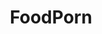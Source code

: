 ---
title: FoodPorn
crosslinks:
- PornOverlords
- grilledcheese
- food
- GifRecipes
- oddlysatisfying
- recipes
- Breadit
- FoodFans
- VtKrp3W
- WTF
- Cooking
- '2013'
- tifu
- Baking
- shittyHDR
- sousvide
- Denver
- ketorecipes
- aww
- steak
---